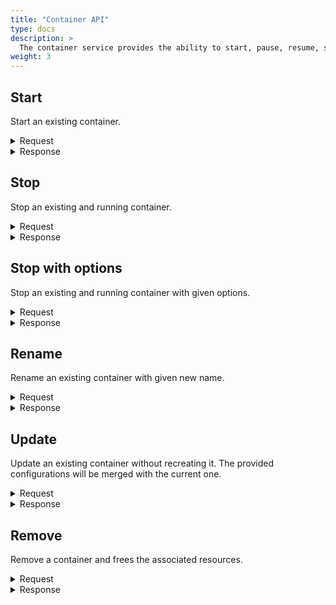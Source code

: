 ```yaml
---
title: "Container API"
type: docs
description: >
  The container service provides the ability to start, pause, resume, stop, stop with specified options, rename, update or remove existing containers.
weight: 3
---
```


## **Start**
Start an existing container.

<details>
  <summary>Request</summary>

**Hono Command:** `command//<name>:<namespace>:edge:containers/req//start`

**Ditto Message:**

> | Name | Value | Description |
> | - | - | - |
> | topic | `<name>/<namespace>/things/live/messages/start` | - |
> | path | `/features/Container:<UUID>/inbox/messages/start` | - |
> | **Headers** | | |
> | response-required | `true` | - |
> | content-type | `application/json` | - |
> | correlation-id  | container UUID | - |
> | **Value** | | |
<br>

**Example** : In this example, the User can start an existing container:

**Topic:** `command//edge:device/req//start`
```json
{
	"topic":"edge/device/things/live/messages/start",
	"headers":{
		"response-required":true,
		"content-type":"application/json",
		"correlation-id":"<UUID>"
	},
	"path":"/features/Container:<UUID>/inbox/messages/start",
	"value":{}
}
```
</details>

<details>
  <summary>Response</summary>

**Hono Command** : `command//<name>:<namespace>:edge:containers/res//start`

**Ditto Topic** : `<name>/<namespace>/things/live/messages/start`

**Ditto Path** : `/features/Container:<UUID>/outbox/messages/start`

#### Headers

> | Name | Value | Description |
> | - | - | - |
> | content-type | application/json | - |
> | correlation-id | \<UUID\> | - |

#### Status: `Status of the operation start over the container`

**Example** :

**Topic:** `command//edge:device/res//start``
```json
{
	"topic":"edge/device/things/live/messages/start",
	"headers":{
		"content-type":"application/json",
		"correlation-id":"<UUID>"
	},
	"path":"/features/Container:<UUID>/outbox/messages/start",
	"status": 204
}
```
</details>

## **Stop**
Stop an existing and running container.

<details>
  <summary>Request</summary>

**Hono Command:** `command//<name>:<namespace>:edge:containers/req//stop`

**Ditto Message:**

> | Name | Value | Description |
> | - | - | - |
> | topic | `<name>/<namespace>/things/live/messages/stop` | - |
> | path | `/features/Container:<UUID>/inbox/messages/stop` | - |
> | **Headers** | | |
> | response-required | `true` | - |
> | content-type | `application/json` | - |
> | correlation-id  | container UUID | - |
> | **Value** | | |
<br>

**Example** : In this example, the User can stop an existing and running container:

**Topic:** `command//edge:device/req//stop`
```json
{
	"topic":"edge/device/things/live/messages/stop",
	"headers":{
		"response-required":true,
		"content-type":"application/json",
		"correlation-id":"<UUID>"
	},
	"path":"/features/Container:<UUID>/inbox/messages/stop",
	"value":{}
}
```
</details>

<details>
  <summary>Response</summary>

**Hono Command** : `command//<name>:<namespace>:edge:containers/res//stop`

**Ditto Topic** : `<name>/<namespace>/things/live/messages/stop`

**Ditto Path** : `/features/Container:<UUID>/outbox/messages/stop`

#### Headers

> | Name | Value | Description |
> | - | - | - |
> | content-type | application/json | - |
> | correlation-id | \<UUID\> | - |

#### Status: `Status of the operation stop over the container`

**Example** :

**Topic:** `command//edge:device/res//stop``
```json
{
	"topic":"edge/device/things/live/messages/stop",
	"headers":{
		"content-type":"application/json",
		"correlation-id":"<UUID>"
	},
	"path":"/features/Container:<UUID>/outbox/messages/stop",
	"status":204
}
```
</details>

## **Stop with options**
Stop an existing and running container with given options.

<details>
  <summary>Request</summary>

**Hono Command:** `command//<name>:<namespace>:edge:containers/req//stopWithOptions`

**Ditto Message:**

> | Name | Value | Description |
> | - | - | - |
> | topic | `<name>/<namespace>/things/live/messages/stopWithOptions` | - |
> | path | `/features/Container:<UUID>/inbox/messages/stopWithOptions` | - |
> | **Headers** | | |
> | response-required | `true` | - |
> | content-type | `application/json` | - |
> | correlation-id  | container UUID | - |
> | **Value** | | |
> | signal | `SIGTERM` | Stop a container using a specific signal. Signals could be specified by using their names or numbers, e.g. SIGINT or 2 |
> | timeout | -1 << 63 // -9223372036854775808 | Sets the timeout period in seconds to gracefully stop the container. When timeout expires the container process would be forcibly killed |
> | name | - | Stop a container with a specific name |
> | force | true/false | Whether to send a SIGKILL signal to the container's process if it does not finish within the timeout specified |
<br>

**Example** : In this example, the User can stop an existing and running container with specified options:

**Topic:** `command//edge:device/req//stopWithOptions`
```json
{
	"topic":"edge/device/things/live/messages/stopWithOptions",
	"headers":{
		"response-required":true,
		"content-type":"application/json",
		"correlation-id":"<UUID>"
	},
	"path":"/features/Container:<UUID>/inbox/messages/stopWithOptions",
	"value":{
		"signal":"SIGINT"
	}
}
```
</details>

<details>
  <summary>Response</summary>

**Hono Command** : `command//<name>:<namespace>:edge:containers/res//stopWithOptions`

**Ditto Topic** : `<name>/<namespace>/things/live/messages/stopWithOptions`

**Ditto Path** : `/features/Container:<UUID>/outbox/messages/stopWithOptions`

#### Headers

> | Name | Value | Description |
> | - | - | - |
> | content-type | application/json | - |
> | correlation-id | \<UUID\> | - |

#### Status: `Status of the operation stop with options over the container`

**Example** :

**Topic:** `command//edge:device/res//stopWithOptions``
```json
{
	"topic":"edge/device/things/live/messages/stopWithOptions",
	"headers":{
		"content-type":"application/json",
		"correlation-id":"<UUID>"
	},
	"path":"/features/Container:<UUID>/outbox/messages/stopWithOptions",
	"status":204
}
```
</details>

## **Rename**
Rename an existing container with given new name.

<details>
  <summary>Request</summary>

**Hono Command:** `command//<name>:<namespace>:edge:containers/req//rename`

**Ditto Message:**

> | Name | Value | Description |
> | - | - | - |
> | topic | `<name>/<namespace>/things/live/messages/rename` | - |
> | path | `/features/Container:<UUID>/inbox/messages/rename` | - |
> | **Headers** | | |
> | response-required | `true` | - |
> | content-type | `application/json` | - |
> | correlation-id  | container UUID | - |
> | **Value** | | |
> | value | container new name | - |
<br>

**Example** : In this example, the User can rename an existing container with specified name:

**Topic:** `command//edge:device/req//rename`
```json
{
	"topic":"edge/device/things/live/messages/rename",
	"headers":{
		"response-required":true,
		"content-type":"application/json",
		"correlation-id":"<UUID>"
	},
	"path":"/features/Container:<UUID>/inbox/messages/rename",
	"value":"new_container_name"
}
```
</details>

<details>
  <summary>Response</summary>

**Hono Command** : `command//<name>:<namespace>:edge:containers/res//rename`

**Ditto Topic** : `<name>/<namespace>/things/live/messages/rename`

**Ditto Path** : `/features/Container:<UUID>/outbox/messages/rename`

#### Headers

> | Name | Value | Description |
> | - | - | - |
> | content-type | application/json | - |
> | correlation-id | \<UUID\> | - |

#### Status: `Status of the operation rename container`

**Example** :

**Topic:** `command//edge:device/res//rename``
```json
{
	"topic":"edge/device/things/live/messages/rename",
	"headers":{
		"content-type":"application/json",
		"correlation-id":"<UUID>"
	},
	"path":"/features/Container:<UUID>/outbox/messages/rename",
	"status":204
}
```
</details>

## **Update**
Update an existing container without recreating it. The provided configurations will be merged with the current one.

<details>
  <summary>Request</summary>

**Hono Command:** `command//<name>:<namespace>:edge:containers/req//update`

**Ditto Message:**

> | Name | Value | Description |
> | - | - | - |
> | topic | `<name>/<namespace>/things/live/messages/update` | - |
> | path | `/features/Container:<UUID>/inbox/messages/update` | - |
> | **Headers** | | |
> | response-required | `true` | - |
> | content-type | `application/json` | - |
> | correlation-id  | container UUID | - |
> | **Value** | | |
> | restartPolicy | - | Updates the restart policy for the container. The policy will be applied when the container exits |
> | type | no/always/unless-stopped/on-failure | Supported restart policies |
> | timeout | -1 << 63 // -9223372036854775808 | Updates the time out period in seconds for each retry that will be made to restart the container on exit if the policy is set to on-failure |
> | maxRetryCount | -1 << 31 // -2147483648 | Updates the number of retries that will be made to restart the container on exit if the policy is on-failure |

<br>

**Example** : In this example, the User can update an existing container with specified options:

**Topic:** `command//edge:device/req//update`
```json
{
	"topic":"edge/device/things/live/messages/update",
	"headers":{
		"response-required":true,
		"content-type":"application/json",
		"correlation-id":"<UUID>"
	},
	"path":"/features/Container:<UUID>/inbox/messages/update",
	"value":{
		"restartPolicy":{
			"type":"always"
		}
	}
}
```
</details>

<details>
  <summary>Response</summary>

**Hono Command** : `command//<name>:<namespace>:edge:containers/res//update`

**Ditto Topic** : `<name>/<namespace>/things/live/messages/update`

**Ditto Path** : `/features/Container:<UUID>/outbox/messages/update`

#### Headers

> | Name | Value | Description |
> | - | - | - |
> | content-type | application/json | - |
> | correlation-id | \<UUID\> | - |

#### Status: `Status of the operation update over the container`

**Example** :

**Topic:** `command//edge:device/res//update``
```json
{
	"topic":"edge/device/things/live/messages/update",
	"headers":{
		"content-type":"application/json",
		"correlation-id":"<UUID>"
	},
	"path":"/features/Container:<UUID>/outbox/messages/update",
	"status":204
}
```
</details>

## **Remove**
Remove a container and frees the associated resources.

<details>
  <summary>Request</summary>

**Hono Command:** `command//<name>:<namespace>:edge:containers/req//remove`

**Ditto Message:**

> | Name | Value | Description |
> | - | - | - |
> | topic | `<name>/<namespace>/things/live/messages/remove` | - |
> | path | `/features/Container:<UUID>/inbox/messages/remove` | - |
> | **Headers** | | |
> | response-required | `true` | - |
> | content-type | `application/json` | - |
> | correlation-id  | container UUID | - |
> | **Value** | | |
> | value | true/false | Force stopping before removing a container |
<br>

**Example** : In this example, the User can remove an existing container:

**Topic:** `command//edge:device/req//remove`
```json
{
	"topic":"edge/device/things/live/messages/remove",
	"headers":{
		"response-required":true,
		"content-type":"application/json",
		"correlation-id":"<UUID>"
	},
	"path":"/features/Container:<UUID>/inbox/messages/remove",
	"value":true
}
```
</details>

<details>
  <summary>Response</summary>

**Hono Command** : `command//<name>:<namespace>:edge:containers/res//remove`

**Ditto Topic** : `<name>/<namespace>/things/live/messages/remove`

**Ditto Path** : `/features/Container:<UUID>/outbox/messages/remove`

#### Headers

> | Name | Value | Description |
> | - | - | - |
> | content-type | application/json | - |
> | correlation-id | \<UUID\> | - |

#### Status: `Status of the operation remove container`

**Example** :

**Topic:** `command//edge:device/res//remove``
```json
{
	"topic":"edge/device/things/live/messages/remove",
	"headers":{
		"content-type":"application/json",
		"correlation-id":"<UUID>"
	},
	"path":"/features/Container:<UUID>/outbox/messages/remove",
	"status":204
}
```
</details>